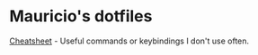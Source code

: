 # Mauricio's dotfiles

[Cheatsheet](https://github.com/mpanelo/dotfiles/blob/main/cheatsheet.md) - Useful commands or keybindings I don't use often.
